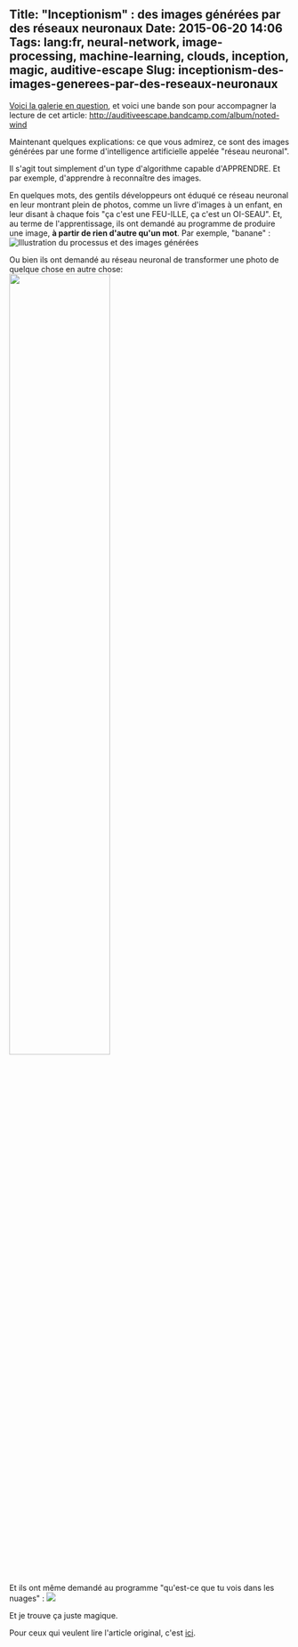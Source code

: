 Title: "Inceptionism" : des images générées par des réseaux neuronaux
Date: 2015-06-20 14:06
Tags: lang:fr, neural-network, image-processing, machine-learning, clouds, inception, magic, auditive-escape
Slug: inceptionism-des-images-generees-par-des-reseaux-neuronaux
---
[Voici la galerie en question](https://photos.google.com/share/AF1QipPX0SCl7OzWilt9LnuQliattX4OUCj_8EP65_cTVnBmS1jnYgsGQAieQUc1VQWdgQ?key=aVBxWjhwSzg2RjJWLWRuVFBBZEN1d205bUdEMnhB), et voici une bande son pour accompagner la lecture de cet article:
<http://auditiveescape.bandcamp.com/album/noted-wind>

Maintenant quelques explications: ce que vous admirez, ce sont des images générées par une forme d'intelligence artificielle appelée "réseau neuronal".

Il s'agit tout simplement d'un type d'algorithme capable d'APPRENDRE. Et par exemple, d'apprendre à reconnaître des images.

En quelques mots, des gentils développeurs ont éduqué ce réseau neuronal en leur montrant plein de photos, comme un livre d'images à un enfant, en leur disant à chaque fois "ça c'est une FEU-ILLE, ça c'est un OI-SEAU".
Et, au terme de l'apprentissage, ils ont demandé au programme de produire une image, **à partir de rien d'autre qu'un mot**.
Par exemple, "banane" :
![Illustration du processus et des images générées](images/2015/06/noise-to-banana.png)

Ou bien ils ont demandé au réseau neuronal de transformer une photo de quelque chose en autre chose:
<img src="images/2015/06/image-dream-map.png" style="width: 60%"/>

Et ils ont même demandé au programme "qu'est-ce que tu vois dans les nuages" :
<a href="/lucas/blog/images/2015/06/sky_bright.jpg"><img src="images/2015/06/sky_bright.jpg"/></a>

Et je trouve ça juste magique.


Pour ceux qui veulent lire l'article original, c'est [ici](http://googleresearch.blogspot.co.uk/2015/06/inceptionism-going-deeper-into-neural.html).
